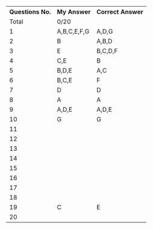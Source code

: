   <table>
  <tr>
    <th>Questions No.</th>
    <th>My Answer</th>
    <th>Correct Answer</th>

  </tr>
  <tr>
    <td>Total</td>
    <td>0/20</td>
    <td></td>

  </tr>
  <tr>
    <td>1</td>
    <td>A,B,C,E,F,G</td>
    <td>A,D,G</td>

  </tr>
  <tr>
    <td>2</td>
    <td>B</td>
    <td>A,B,D</td>

  </tr>
  <tr>
    <td>3</td>
    <td>E</td>
    <td>B,C,D,F</td>

  </tr>
  <tr>
    <td>4</td>
    <td>C,E</td>
    <td>B</td>

  </tr>
  <tr>
    <td>5</td>
    <td>B,D,E</td>
    <td>A,C</td>

  </tr>
  <tr>
    <td>6</td>
    <td>B,C,E </td>
    <td>F</td>

  </tr>
  <tr>
    <td>7</td>
    <td>D</td>
    <td>D</td>

  </tr>
  <tr>
    <td>8</td>
    <td>A</td>
    <td>A</td>

  </tr>
  <tr>
    <td>9</td>
    <td>A,D,E</td>
    <td>A,D,E</td>

  </tr>
  <tr>
    <td>10</td>
    <td>G</td>
    <td>G</td>

  </tr>
  <tr>
    <td>11</td>
    <td></td>
    <td></td>

  </tr>
  <tr>
    <td>12</td>
    <td></td>
    <td></td>

  </tr>
  <tr>
    <td>13</td>
    <td></td>
    <td></td>

  </tr>
  <tr>
    <td>14</td>
    <td></td>
    <td></td>

  </tr>
  <tr>
    <td>15</td>
    <td></td>
    <td></td>

  </tr>
  <tr>
    <td>16</td>
    <td></td>
    <td></td>

  </tr>
  <tr>
    <td>17</td>
    <td></td>
    <td></td>

  </tr>
  <tr>
    <td>18</td>
    <td></td>
    <td></td>

  </tr>
  <tr>
    <td>19</td>
    <td>C</td>
    <td>E</td>
 
  </tr>
  <tr>
    <td>20</td>
    <td></td>
    <td></td>

  </tr>
  
</table>
